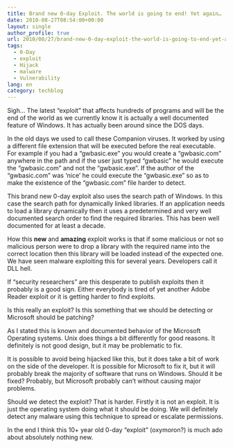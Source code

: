 ```yaml
---
title: Brand new 0-day Exploit. The world is going to end! Yet again…
date: 2010-08-27T08:54:00+00:00
layout: single
author_profile: true
url: 2010/08/27/brand-new-0-day-exploit-the-world-is-going-to-end-yet-again/
tags:
  - 0-Day
  - exploit
  - Hijack
  - malware
  - Vulnerability
lang: en
category: techblog
---
```

Sigh… The latest “exploit” that affects hundreds of programs and will be the end of the world as we currently know it is actually a well documented feature of Windows. It has actually been around since the DOS days.

In the old days we used to call these Companion viruses. It worked by using a different file extension that will be executed before the real executable. For example if you had a “gwbasic.exe” you would create a “gwbasic.com” anywhere in the path and if the user just typed “gwbasic” he would execute the “gwbasic.com” and not the “gwbasic.exe”. If the author of the “gwbasic.com” was ‘nice’ he could execute the “gwbasic.exe” so as to make the existence of the “gwbasic.com” file harder to detect.

This brand new 0-day exploit also uses the search path of Windows. In this case the search path for dynamically linked libraries. If an application needs to load a library dynamically then it uses a predetermined and very well documented search order to find the required libraries. This has been well documented for at least a decade.

How this **new** and **amazing** exploit works is that if some malicious or not so malicious person were to drop a library with the required name into the correct location then this library will be loaded instead of the expected one. We have seen malware exploiting this for several years. Developers call it DLL hell.

If “security researchers” are this desperate to publish exploits then it probably is a good sign. Either everybody is tired of yet another Adobe Reader exploit or it is getting harder to find exploits.

Is this really an exploit? Is this something that we should be detecting or Microsoft should be patching?

As I stated this is known and documented behavior of the Microsoft Operating systems. Unix does things a bit differently for good reasons. It definitely is not good design, but it may be problematic to fix.

It is possible to avoid being hijacked like this, but it does take a bit of work on the side of the developer. It is possible for Microsoft to fix it, but it will probably break the majority of software that runs on Windows. Should it be fixed? Probably, but Microsoft probably can’t without causing major problems.

Should we detect the exploit? That is harder. Firstly it is not an exploit. It is just the operating system doing what it should be doing. We will definitely detect any malware using this technique to spread or escalate permissions.

In the end I think this 10+ year old 0-day “exploit” (oxymoron?) is much ado about absolutely nothing new.
